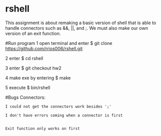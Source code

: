 # rshell

This assignment is about remaking a basic version of shell that is able to handle connectors such as &&, ||, and ;. We must also make our own version of an exit function.

#Run program
1 open terminal and enter  $ git clone https://github.com/rrios006/rshell.git

2 enter $ cd rshell

3 enter $ git checkout hw2

4 make exe by entering  $ make 

5 execute $ bin/rshell

#Bugs
Connectors:

	I could not get the connectors work besides ';'

	I don't have errors coming when a connector is first
	

	Exit function only works on first
